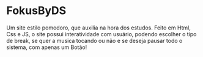 # FokusByDS
Um site estilo pomodoro, que auxilia na hora dos estudos. Feito em Html, Css e JS, o site possui interatividade com usuário, podendo escolher o tipo de break, se quer a musica tocando ou não e se deseja pausar todo o sistema, com apenas um Botão!
